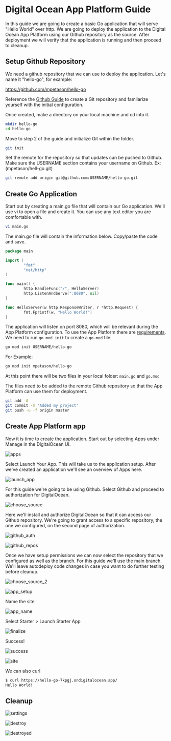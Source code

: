 # Digital Ocean App Platform Guide

In this guide we are going to create a basic Go application that will serve "Hello World" over http. We are going to deploy the application to the Digital Ocean App Platform using our Github repository as the source. After deployment we will verify that the application is running and then proceed to cleanup.

## Setup Github Repository

We need a github repository that we can use to deploy the application. Let's name it "hello-go", for example:

https://github.com/mpetason/hello-go

Reference the [Github Guide](https://www.digitalocean.com/community/tutorials/how-to-push-an-existing-project-to-github) to create a Git repository and familarize yourself with the initial configuration.

Once created, make a directory on your local machine and cd into it.

```bash
mkdir hello-go
cd hello-go
```

Move to step 2 of the guide and initialize Git within the folder.

```bash
git init
```

Set the remote for the repository so that updates can be pushed to Github. Make sure the USERNAME section contains your username on Github. Ex: (mpetason/hell-go.git)

```bash
git remote add origin git@github.com:USERNAME/hello-go.git
```

## Create Go Application

Start out by creating a main.go file that will contain our Go application. We'll use vi to open a file and create it. You can use any text editor you are comfortable with.

```bash
vi main.go
```

The main.go file will contain the information below. Copy/paste the code and save. 

```go
package main

import (
        "fmt"
        "net/http"
)

func main() {
        http.HandleFunc("/", HelloServer)
        http.ListenAndServe(":8080", nil)
}

func HelloServer(w http.ResponseWriter, r *http.Request) {
        fmt.Fprintf(w, "Hello World!")
}
```

The application will listen on port 8080, which will be relevant during the App Platform configuration. To use the App Platform there are [requirements](https://docs.digitalocean.com/products/app-platform/build-system/cloud-native-buildpacks/golang/). We need to run `go mod init` to create a `go.mod` file:

```bash
go mod init USERNAME/hello-go
```

For Example: 

```bash
go mod init mpetason/hello-go
```

At this point there will be two files in your local folder: `main.go` and `go.mod`

The files need to be added to the remote Github repository so that the App Platform can use them for deployment. 

```bash
git add -A
git commit -m 'Added my project'
git push -u -f origin master
```

## Create App Platform app

Now it is time to create the application. Start out by selecting Apps under Manage in the DigitalOcean UI. 

![apps](./images/0_apps.png)

Select Launch Your App. This will take us to the application setup. After we've created an application we'll see an overview of Apps here.

![launch_app](./images/1_launch_app.png)

For this guide we're going to be using Github. Select Github and proceed to authorization for DigitalOcean.

![choose_source](./images/2_choose_source.png)

Here we'll install and authorize DigitalOcean so that it can access our Github repository. We're going to grant access to a specific repository, the one we configured, on the second page of authorization.

![github_auth](./images/3_github_auth.png)

![github_repos](./images/4_github_repos.png)

Once we have setup permissions we can now select the repository that we configured as well as the branch. For this guide we'll use the main branch. We'll leave autodeploy code changes in case you want to do further testing before cleanup.

![choose_source_2](./images/5_choose_source_2.png)



![app_setup](./images/6_app_setup.png)

Name the site

![app_name](./images/7_app_name.png)

Select Starter > Launch Starter App

![finalize](./images/8_finalize.png)

Success!

![success](./images/9_success.png)

![site](./images/10_site.png)

We can also curl

```bash
$ curl https://hello-go-7kpgj.ondigitalocean.app/
Hello World!
```

## Cleanup

![settings](./images/11_settings.png)

![destroy](./images/12_destroy.png)

![destroyed](./images/13_destroyed.png)